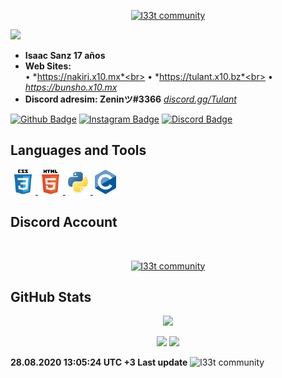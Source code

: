 <p style="text-align:center" align="center">
    <a href="https://tulant.x10.bz" target="_blank">
        <img
            src="https://readme-typing-svg.herokuapp.com/?size=15&width=280&lines=++Coded+by+Isaac+💻"
            alt="l33t community"
        />
    </a>
</p>
<p>
<img src="https://user-images.githubusercontent.com/73097560/115834477-dbab4500-a447-11eb-908a-139a6edaec5c.gif">
</p> 

- **Isaac Sanz 17 años**
- **Web Sites:**<br>
    • *https://nakiri.x10.mx*<br>
    • *https://tulant.x10.bz*<br>
    • *https://bunsho.x10.mx*
- **Discord adresim: Zeninツ#3366** *[discord.gg/Tulant](https://discord.gg/GVHxGg3jpX)*

[![Github Badge](https://img.shields.io/badge/-Github-000?style=quare&labelColor=000&logo=Github&logoColor=white&link=link)](https://github.com/Zenin0) 
[![Instagram Badge](https://img.shields.io/badge/-Instagram-C13584?style=flat-quare&labelColor=C13584&logo=instagram&logoColor=white&link=link)](https://instagram.com/Isaac__sg)
[![Discord Badge](https://img.shields.io/badge/-Discord-5865F2?style=flat-quare&labelColor=5865F2&logo=discord&logoColor=white&link=link)](https://discord.gg/GVHxGg3jpX)


## Languages and Tools
<p align="left"> <a href="https://www.w3schools.com/css/" target="_blank" rel="noreferrer"> <img src="https://raw.githubusercontent.com/devicons/devicon/master/icons/css3/css3-original-wordmark.svg" alt="css3" width="40" height="40"/> </a> <a href="https://www.w3.org/html/" target="_blank" rel="noreferrer"> <img src="https://raw.githubusercontent.com/devicons/devicon/master/icons/html5/html5-original-wordmark.svg" alt="html5" width="40" height="40"/> </a> <a href="https://www.python.org" target="_blank" rel="noreferrer"> <img src="https://raw.githubusercontent.com/devicons/devicon/master/icons/python/python-original.svg" alt="python" width="40" height="40"/> </a> <a href="https://www.w3schools.com/c/" target="_blank" rel="noreferrer"> <img src="https://raw.githubusercontent.com/devicons/devicon/master/icons/c/c-original.svg" alt="C" width="40" height="40"/> </a> </p>

## Discord Account
<br>

<p align="center">
    <a href="https://discord.com/users/568157479020527636" target="_blank">
        <img
            src="https://discord.c99.nl/widget/theme-3/568157479020527636.png"
            alt="l33t community"
        />
    </a>      
</p>


## GitHub Stats
<p align = 'center'>
    <img src='https://github-readme-streak-stats.herokuapp.com/?user=Zenin0&theme=gotham&hide_border=true'>
</p>
<p align = 'center'>
    <img src='https://github-readme-stats.vercel.app/api?username=Zenin0&count_private=true&include_all_commits=true&show_icons=true&theme=gotham&hide_border=true&line_height=27'/>
    <img src='https://github-readme-stats.vercel.app/api/top-langs/?username=Zenin0&show_icons=true&hide=php,html,typescript,css,markdown,python&theme=gotham&line_height=27&hide_border=true'/>
    
</p>

**28.08.2020 13:05:24 UTC +3 Last update**
        <img
            src="https://capsule-render.vercel.app/api?type=waving&color=gradient&height=60&section=footer"
            alt="l33t community"
        />
 
